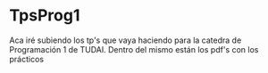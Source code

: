 # TpsProg1
Aca iré subiendo los tp's que vaya haciendo para la catedra de Programación 1 de TUDAI. Dentro del mismo están los pdf's con los prácticos
